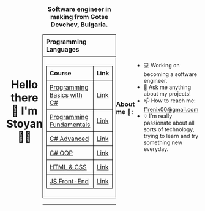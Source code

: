 <h1 align='center'>
  Hello there 👋 I'm Stoyan 👨‍💻
</h1>
<h3 align='center'>
  Software engineer in making from Gotse Devchev, Bulgaria.
   <style>
    body {
      display: flex;
      justify-content: center;
      align-items: center;
      height: 100vh;
      margin: 0;
    }
    table {
      border-collapse: collapse;
    }
    th, td {
      border: 1px solid black;
      padding: 8px;
      text-align: left;
    }
  </style>
<table>
  <tr>
    <th>Programming Languages</th>
  </tr>
  <tr>
    <td>
      <table>
        <tr>
          <th>Course</th>
          <th>Link</th>
        </tr>
        <tr>
          <td><a href="https://softuni.bg/courses/programming-basics">Programming Basics with C#</a></td>
          <td><a href="https://softuni.bg/certificates/details/170390/aae80e3d">Link</a></td>
        </tr>
        <tr>
          <td><a href="https://softuni.bg/courses/programming-fundamentals-csharp-java-js-python">Programming Fundamentals</a></td>
          <td><a href="https://softuni.bg/certificates/details/179579/58509358">Link</a></td>
        </tr>
        <tr>
          <td><a href="https://softuni.bg/courses/csharp-advanced">C# Advanced</a></td>
          <td><a href="https://softuni.bg/certificates/details/188349/1635f6e7">Link</a></td>
        </tr>
        <tr>
          <td><a href="https://softuni.bg/courses/c-sharp-oop">C# OOP</a></td>
          <td><a href="https://softuni.bg/certificates/details/195582/34667e15">Link</a></td>
        </tr>
        <tr>
          <td><a href="https://softuni.bg/courses/html-and-css">HTML & CSS</a></td>
          <td><a href="https://softuni.bg/certificates/details/205228/7e6fa1a7">Link</a></td>
        </tr>
        <tr>
          <td><a href="https://softuni.bg/courses/js-front-end">JS Front-End</a></td>
          <td><a href="https://softuni.bg/certificates/details/212340/e14cb43a">Link</a></td>
        </tr>
      </table>
    </td>
  </tr>
</table>

---

<h3>About me 👻:</h3>

- 💻 Working on becoming a software engineer.
- 💬 Ask me anything about my projects!
- 📫 How to reach me: f1renix00@gmail.com
- 💡 I'm really passionate about all sorts of technology, trying to learn and try something new everyday.
